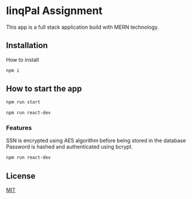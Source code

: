 # linqPal Assignment

This app is a full stack application build with MERN technology. 

## Installation

How to install 

```bash
npm i
```
## How to start the app

```bash
npm run start
```
```bash
npm run react-dev
```
### Features

SSN is encrypted using AES algorithm before being stored in the database
Password is hashed and authenticated using bcrypt.

```bash
npm run react-dev
```

## License
[MIT](https://choosealicense.com/licenses/mit/)